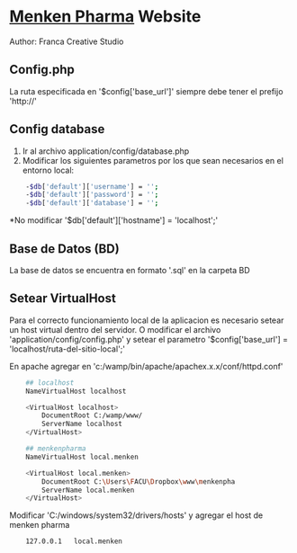 [Menken Pharma](http://www.menkenpharma.com.ar) Website
=======================================================

Author: Franca Creative Studio





Config.php
----------

La ruta especificada en '$config['base_url']' siempre debe tener el prefijo 'http://'



Config database
---------------

1. Ir al archivo application/config/database.php
2. Modificar los siguientes parametros por los que sean necesarios en el entorno local:

```bash
	-$db['default']['username'] = '';
	-$db['default']['password'] = '';
	-$db['default']['database'] = '';
```

*No modificar '$db['default']['hostname'] = 'localhost';'



Base de Datos (BD)
------------------

La base de datos se encuentra en formato '.sql' en la carpeta BD




Setear VirtualHost
-------------------

Para el correcto funcionamiento local de la aplicacion es necesario setear un host virtual dentro del servidor.
O modificar el archivo 'application/config/config.php' y setear el parametro
'$config['base_url']	= 'localhost/ruta-del-sitio-local';'

En apache agregar en 'c:/wamp/bin/apache/apachex.x.x/conf/httpd.conf'

```bash
	## localhost
	NameVirtualHost localhost

	<VirtualHost localhost>
	    DocumentRoot C:/wamp/www/
	    ServerName localhost
	</VirtualHost>

	## menkenpharma
	NameVirtualHost local.menken

	<VirtualHost local.menken>
	    DocumentRoot C:\Users\FACU\Dropbox\www\menkenpha
	    ServerName local.menken
	</VirtualHost>
```

Modificar 'C:/windows/system32/drivers/hosts' y agregar el host de menken pharma

```bash
	127.0.0.1 	local.menken
```